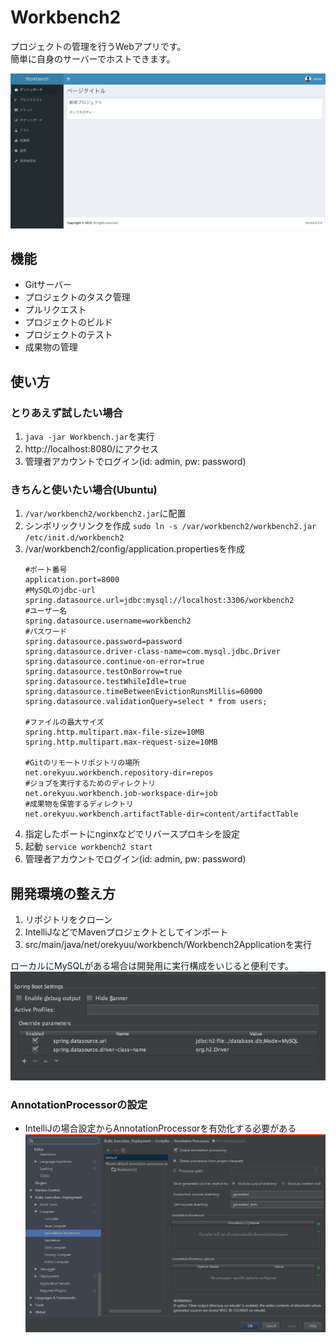 # Workbench2  
プロジェクトの管理を行うWebアプリです。  
簡単に自身のサーバーでホストできます。  

![img](img/screenshot.png)  

## 機能  
- Gitサーバー
- プロジェクトのタスク管理
- プルリクエスト
- プロジェクトのビルド
- プロジェクトのテスト
- 成果物の管理

## 使い方  
### とりあえず試したい場合  
1. `java -jar Workbench.jar`を実行
1. http://localhost:8080/にアクセス
1. 管理者アカウントでログイン(id: admin, pw: password)

### きちんと使いたい場合(Ubuntu)
1. `/var/workbench2/workbench2.jar`に配置
1. シンボリックリンクを作成
    `sudo ln -s /var/workbench2/workbench2.jar /etc/init.d/workbench2`
1. /var/workbench2/config/application.propertiesを作成
    ``` properties
    #ポート番号
    application.port=8000
    #MySQLのjdbc-url
    spring.datasource.url=jdbc:mysql://localhost:3306/workbench2
    #ユーザー名
    spring.datasource.username=workbench2
    #パスワード
    spring.datasource.password=password
    spring.datasource.driver-class-name=com.mysql.jdbc.Driver
    spring.datasource.continue-on-error=true
    spring.datasource.testOnBorrow=true
    spring.datasource.testWhileIdle=true
    spring.datasource.timeBetweenEvictionRunsMillis=60000
    spring.datasource.validationQuery=select * from users;
    
    #ファイルの最大サイズ
    spring.http.multipart.max-file-size=10MB
    spring.http.multipart.max-request-size=10MB
    
    #Gitのリモートリポジトリの場所
    net.orekyuu.workbench.repository-dir=repos
    #ジョブを実行するためのディレクトリ
    net.orekyuu.workbench.job-workspace-dir=job
    #成果物を保管するディレクトリ
    net.orekyuu.workbench.artifactTable-dir=content/artifactTable
    ```
1. 指定したポートにnginxなどでリバースプロキシを設定
1. 起動 `service workbench2 start`
1. 管理者アカウントでログイン(id: admin, pw: password)

## 開発環境の整え方  
1. リポジトリをクローン
1. IntelliJなどでMavenプロジェクトとしてインポート
1. src/main/java/net/orekyuu/workbench/Workbench2Applicationを実行
  
ローカルにMySQLがある場合は開発用に実行構成をいじると便利です。  
![img](img/dev-setting.png)

### AnnotationProcessorの設定
- IntelliJの場合設定からAnnotationProcessorを有効化する必要がある
![img](img/intellij_annotation.png)
